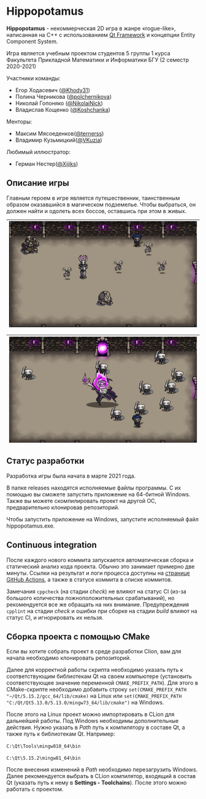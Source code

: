 # Hippopotamus

**Hippopotamus** - некоммерческая 2D игра в жанре «rogue-like», написанная на
C++ с использованием
[Qt Framework](https://www.qt.io) и концепции Entity Component System.

Игра является учебным проектом студентов 5 группы 1 курса Факультета Прикладной
Математики и Информатики БГУ (2 семестр 2020-2021)

Участники команды:

* Егор Ходасевич ([@Khody31](https://github.com/Khody31))
* Полина Черникова ([@polchernikova](https://github.com/polchernikova))
* Николай Гопоняко ([@NikolaiNick](https://github.com/NikolaiNick))
* Владислав Кощенко ([@Koshchanka](https://github.com/Koshchanka))

Менторы:

* Максим Мясоеденков([@ternerss](https://github.com/ternerss))
* Владимир Кузьмицкий([@VKuzia](https://github.com/VKuzia))

Любимый иллюстратор:

* Герман Нестер([@Xijiks](https://github.com/Xijiks))

## Описание игры

Главным героем в игре является путешественник, таинственным образом оказавшийся
в магическом подземелье. Чтобы выбраться, он должен найти и одолеть всех боссов,
оставшись при этом в живых.

| ![](resources/preview/gameplay.png) |
| ---------------------------------- |

| ![](resources/preview/boss-figth.png) | 
| ---------------------------------- |

## Статус разработки

Разработка игры была начата в марте 2021 года.

В папке releases находятся исполняемые файлы программы. С их помощью вы сможете
запустить приложение на 64-битной Windows. Также вы можете скомпилировать проект
на другой ОС, предварительно клонировав репозиторий.

Чтобы запустить приложение на Windows, запустите исполняемый файл
hippopotamus.exe.

## Continuous integration

После каждого нового коммита запускается автоматическая сборка и статический
анализ кода проекта. Обычно это занимает примерно две минуты. Ссылки на результат и
логи процесса доступны на [странице GitHub Actions](https://github.com/Khody31/hippopotamus/actions),
а также в статусе коммита в списке коммитов.

Замечания `cppcheck` (на стадии *check*) не влияют на статус CI (из-за большого
количества ложноположительных срабатываний), но рекомендуется все же обращать
на них внимание. Предупреждения `cpplint` на стадии *check* и ошибки при сборке
на стадии *build* влияют на статус CI, и игнорировать их нельзя.

## Сборка проекта с помощью CMake

Если вы хотите собрать проект в среде разработки Clion, вам для начала
необходимо клонировать репозиторий.

Далее для корректной работы скрипта необходимо указать путь к соответствующим
библиотекам Qt на своем компьютере (установить соответствующее значение
переменной `CMAKE_PREFIX_PATH`). Для этого в CMake-скрипте необходимо добавить
строку `set(CMAKE_PREFIX_PATH "~/Qt/5.15.2/gcc_64/lib/cmake)` на Linux 
или `set(CMAKE_PREFIX_PATH "C:/Qt/Qt5.13.0/5.13.0/mingw73_64/lib/cmake")` на Windows.

После этого на Linux проект можно импортировать в CLion для дальнейшей работы.
Под Windows необходимы дополнительные действия. Нужно указать в *Path*
путь к компилятору в составе Qt, а также путь к библиотекам Qt. Например:

`C:\Qt\Tools\mingw810_64\bin`

`C:\Qt\5.15.2\mingw81_64\bin`

После внесения изменений в *Path* необходимо перезагрузить Windows. Далее
рекомендуется выбрать в CLion компилятор, входящий в состав Qt (указать путь к
нему в **Settings - Toolchains**). После этого можно работать с проектом.
